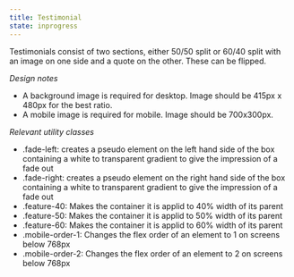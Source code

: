 ```yaml
---
title: Testimonial
state: inprogress
---
```


Testimonials consist of two sections, either 50/50 split or 60/40 split with an image on one side and a quote on the other. These can be flipped.

*Design notes*
- A background image is required for desktop. Image should be 415px x 480px for the best ratio.
- A mobile image is required for mobile. Image should be 700x300px.

*Relevant utility classes*
- .fade-left: creates a pseudo element on the left hand side of the box containing a white to transparent gradient to give the impression of a fade out
- .fade-right: creates a pseudo element on the right hand side of the box containing a white to transparent gradient to give the impression of a fade out
- .feature-40: Makes the container it is applid to 40% width of its parent
- .feature-50: Makes the container it is applid to 50% width of its parent
- .feature-60: Makes the container it is applid to 60% width of its parent
- .mobile-order-1: Changes the flex order of an element to 1 on screens below 768px
- .mobile-order-2: Changes the flex order of an element to 2 on screens below 768px